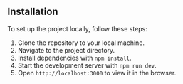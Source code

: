 
## Installation

To set up the project locally, follow these steps:

1. Clone the repository to your local machine.
2. Navigate to the project directory.
3. Install dependencies with `npm install`.
4. Start the development server with `npm run dev`.
5. Open `http://localhost:3000` to view it in the browser.
